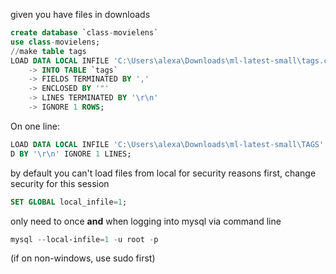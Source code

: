 given you have files in downloads
```SQL
create database `class-movielens`
use class-movielens;
//make table tags
LOAD DATA LOCAL INFILE 'C:\Users\alexa\Downloads\ml-latest-small\tags.csv'
    -> INTO TABLE `tags`
    -> FIELDS TERMINATED BY ','
    -> ENCLOSED BY '"'
    -> LINES TERMINATED BY '\r\n'
    -> IGNORE 1 ROWS;
```
On one line:
```SQL
LOAD DATA LOCAL INFILE 'C:\Users\alexa\Downloads\ml-latest-small\TAGS' INTO TABLE `tags` FIELDS TERMINATED BY ',' ENCLOSED BY '"' LINES TERMINATE
D BY '\r\n' IGNORE 1 LINES;
```
by default you can't load files from local for security reasons
first, change security for this session
```SQL
SET GLOBAL local_infile=1;
```
only need to once
**and** when logging into mysql via command line
```powershell
mysql --local-infile=1 -u root -p
```
(if on non-windows, use sudo first)